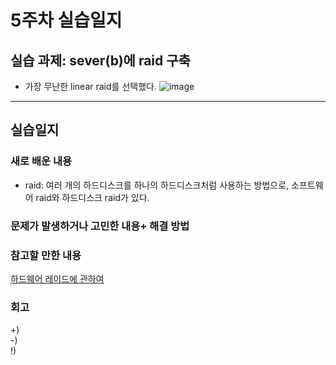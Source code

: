 # 5주차 실습일지

## 실습 과제: sever(b)에 raid 구축   
* 가장 무난한 linear raid를 선택했다.
![image](https://user-images.githubusercontent.com/80257523/113586568-a097cc00-9668-11eb-9ac7-4f9192a15f97.png)

- - -
## 실습일지


### 새로 배운 내용
* raid: 여러 개의 하드디스크를 하나의 하드디스크처럼 사용하는 방법으로, 소프트웨어 raid와 하드디스크 raid가 있다. 




### 문제가 발생하거나 고민한 내용+ 해결 방법



### 참고할 만한 내용
[하드웨어 레이드에 관하여](https://ko.natapa.org/difference-between-software-raid-and-hardware-raid-346)
 
### 회고
+)   
-)   
!)   
